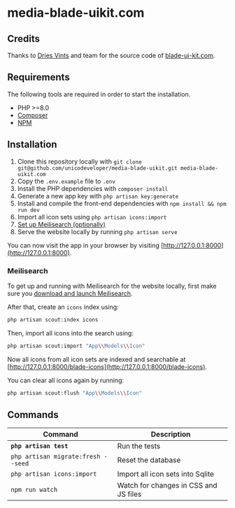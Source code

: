 # media-blade-uikit.com

## Credits

Thanks to [Dries Vints](https://github.com/driesvints) and team for the source code of [blade-ui-kit.com](https://blade-ui-kit.com).

## Requirements

The following tools are required in order to start the installation.

- PHP >=8.0
- [Composer](https://getcomposer.org/download/)
- [NPM](https://docs.npmjs.com/downloading-and-installing-node-js-and-npm)

## Installation

1. Clone this repository locally with `git clone git@github.com/unicodeveloper/media-blade-uikit.git media-blade-uikit.com`
2. Copy the `.env.example` file to `.env`
3. Install the PHP dependencies with `composer install` 
4. Generate a new app key with `php artisan key:generate`
5. Install and compile the front-end dependencies with `npm install && npm run dev`
6. Import all icon sets using `php artisan icons:import`
7. [Set up Meilisearch (optionally)](#meilisearch)
8. Serve the website locally by running `php artisan serve`

You can now visit the app in your browser by visiting [http://127.0.0.1:8000](http://127.0.0.1:8000).

### Meilisearch

To get up and running with Meilisearch for the website locally, first make sure you [download and launch Meilisearch](https://docs.meilisearch.com/learn/getting_started/installation.html#download-and-launch).

After that, create an `icons` index using:

```bash
php artisan scout:index icons
```

Then, import all icons into the search using:

```bash
php artisan scout:import "App\\Models\\Icon"
```

Now all icons from all icon sets are indexed and searchable at [http://127.0.0.1:8000/blade-icons](http://127.0.0.1:8000/blade-icons).

You can clear all icons again by running:

```bash
php artisan scout:flush "App\\Models\\Icon"
```

## Commands

Command | Description
--- | ---
**`php artisan test`** | Run the tests
`php artisan migrate:fresh --seed` | Reset the database
`php artisan icons:import` | Import all icon sets into Sqlite
`npm run watch` | Watch for changes in CSS and JS files
